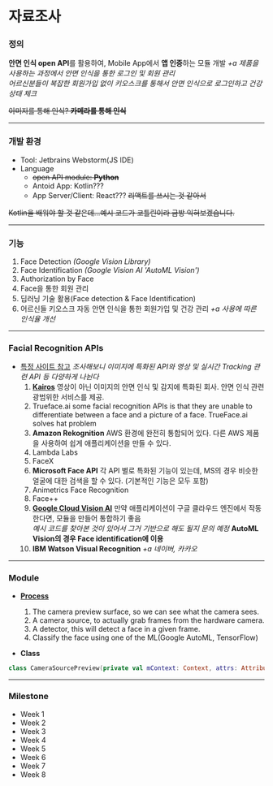 # 자료조사
### 정의
**안면 인식 open API**를 활용하여, Mobile App에서 **앱 인증**하는 모듈 개발
*+a 제품을 사용하는 과정에서 안면 인식을 통한 로그인 및 회원 관리<br>
어르신분들이 복잡한 회원가입 없이 키오스크를 통해서 안면 인식으로 로그인하고 건강 상태 체크*

~~이미지를 통해 인식? **카메라를 통해 인식**~~

---

### 개발 환경
  - Tool: Jetbrains Webstorm(JS IDE)
  - Language
    - ~~open API module: **Python**~~
    - Antoid App: Kotlin???
    - App Server/Client: React??? ~~리액트를 쓰시는 것 같아서~~

~~Kotlin을 배워야 할 것 같은데...예시 코드가 코틀린이라 금방 익혀보겠습니다.~~

---

### 기능
  1. Face Detection *(Google Vision Library)*
  2. Face Identification *(Google Vision AI 'AutoML Vision')*
  3. Authorization by Face
  4. Face을 통한 회원 관리
  5. 딥러닝 기술 활용(Face detection & Face Identification)
  6. 어르신들 키오스크 자동 안면 인식을 통한 회원가입 및 건강 관리 
  *+a 사용에 따른 인식율 개선*

---

### Facial Recognition APIs
- [특정 사이트 참고](https://blog.rapidapi.com/top-facial-recognition-apis/)
  *조사해보니 이미지에 특화된 API와 영상 및 실시간 Tracking 관련 API 등 다양하게 나뉜다*
  1. **[Kairos](https://www.kairos.com/)**
    영상이 아닌 이미지의 안면 인식 및 감지에 특화된 회사. 안면 인식 관련 광범위한 서비스를 제공.
  2. Trueface.ai
    some facial recognition APIs is that they are unable to differentiate between a face and a picture of a face. TrueFace.ai solves hat problem
  3. **Amazon Rekognition**
    AWS 환경에 완전히 통합되어 있다. 다른 AWS 제품을 사용하여 쉽게 애플리케이션을 만들 수 있다.
  4. Lambda Labs
  5. FaceX
  6. **Microsoft Face API**
    각 API 별로 특화된 기능이 있는데, MS의 경우 비슷한 얼굴에 대한 검색을 할 수 있다. (기본적인 기능은 모두 포함)
  7. Animetrics Face Recognition
  8. Face++
  9. **[Google Cloud Vision AI](https://cloud.google.com/vision/automl/docs/)**
    만약 애플리케이션이 구글 클라우드 엔진에서 작동한다면, 모듈을 만들어 통합하기 좋음<br>
    *예시 코드를 찾아본 것이 있어서 그거 기반으로 해도 될지 문의 예정*
    **AutoML Vision의 경우 Face identification에 이용**
  10. **IBM Watson Visual Recognition**
  *+a 네이버, 카카오* 
 
---

### Module
  - **[Process](https://github.com/apkelly/devnibbles_facial_recognition_with_android)**
    1. The camera preview surface, so we can see what the camera sees.
    2. A camera source, to actually grab frames from the hardware camera.
    3. A detector, this will detect a face in a given frame.
    4. Classify the face using one of the ML(Google AutoML, TensorFlow)
  
  - **Class**
```kotlin
class CameraSourcePreview(private val mContext: Context, attrs: AttributeSet) : ViewGroup(mContext, attrs)
```

---

### Milestone
- Week 1
- Week 2
- Week 3
- Week 4
- Week 5
- Week 6
- Week 7
- Week 8

